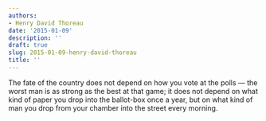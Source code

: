 ```yaml
---
authors:
- Henry David Thoreau
date: '2015-01-09'
description: ''
draft: true
slug: 2015-01-09-henry-david-thoreau
title: ''
---
```

The fate of the country does not depend on how you vote at the polls — the worst man is as strong as the best at that game; it does not depend on what kind of paper you drop into the ballot-box once a year, but on what kind of man you drop from your chamber into the street every morning.



